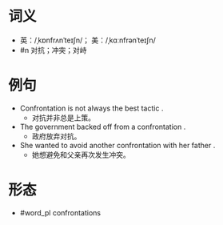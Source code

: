 # 词义
- 英：/ˌkɒnfrʌnˈteɪʃn/； 美：/ˌkɑːnfrənˈteɪʃn/
- #n 对抗；冲突；对峙
# 例句
- Confrontation is not always the best tactic .
	- 对抗并非总是上策。
- The government backed off from a confrontation .
	- 政府放弃对抗。
- She wanted to avoid another confrontation with her father .
	- 她想避免和父亲再次发生冲突。
# 形态
- #word_pl confrontations
